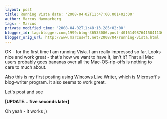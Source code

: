 ```yaml
---
layout: post
title: Running Vista date: '2008-04-02T11:47:00.001+02:00'
author: Marcus Hammarberg
tags: - Marcus
private modified_time: '2008-04-02T11:48:13.285+02:00'
blogger_id: tag:blogger.com,1999:blog-36533086.post-4016149876415041136
blogger_orig_url: http://www.marcusoft.net/2008/04/running-vista.html
---
```



OK - for the first time I am running Vista. I am really impressed so
far. Looks nice and work great - that's how we want to have it, isn't
it? That all Mac users probably goes bananas over all the
Mac-OS-rip-offs is nothing to care to much about.

Also this is my first posting using <a
href="http://windowslivewriter.spaces.live.com/blog/cns!D85741BB5E0BE8AA!174.entry"
target="_blank">Windows Live Writer</a>, which is Microsoft's
blog-writer program. It also seems to work great.

Let's post and see

**\[UPDATE... five seconds later\]**

Oh yeah - it works ;)

